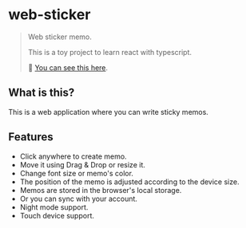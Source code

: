 # web-sticker 

>Web sticker memo.
>
>This is a toy project to learn react with typescript.
>
>👀 [You can see this here](http://45.76.194.251). 


## What is this?

This is a web application where you can write sticky memos.

## Features
- Click anywhere to create memo. 
- Move it using Drag & Drop or resize it.
- Change font size or memo's color.
- The position of the memo is adjusted according to the device size.
- Memos are stored in the browser's local storage.
- Or you can sync with your account.
- Night mode support.
- Touch device support.
